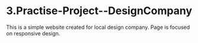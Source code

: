 # 3.Practise-Project--DesignCompany
This is a simple website created for local design company. Page is focused on responsive design.
